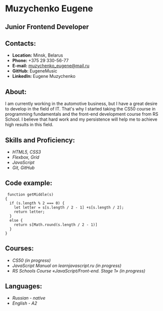 # __Muzychenko Eugene__ 
 __Junior Frontend Developer__
---

__Contacts:__
---
* __Location:__ Minsk, Belarus
* __Phone:__  +375 29 330-56-77
* __E-mail:__ muzychenko_eugene@mail.ru
* __GitHub:__ EugeneMusic
* __LinkedIn:__ Eugene Muzychenko

__About:__
---
I am currently working in the automotive business, but I have a great desire to develop in the field of IT. That's why I started taking the CS50 course in programming fundamentals and the front-end development course from RS School. I believe that hard work and my persistence will help me to achieve high results in this field.

__Skills and Proficiency:__
---
* *HTML5, CSS3*
* *Flexbox, Grid*
* *JavaScript*
* *Git, GitHub*

__Code example:__
---
```
 function getMiddle(s)
{
  if (s.length % 2 === 0) {
    let letter = s[s.length / 2 - 1] +s[s.length / 2];
    return letter;
  }
  else {
    return s[Math.round(s.length / 2 - 1)]
  }
}
```

__Courses:__
---
* *CS50 (in progress)*
* *JavaScript Manual on learnjavascript.ru (in progress)*
* *RS Schools Course «JavaScript/Front-end. Stage 1» (in progress)*


__Languages:__
---
* *Russian - native*
* *English - A2*